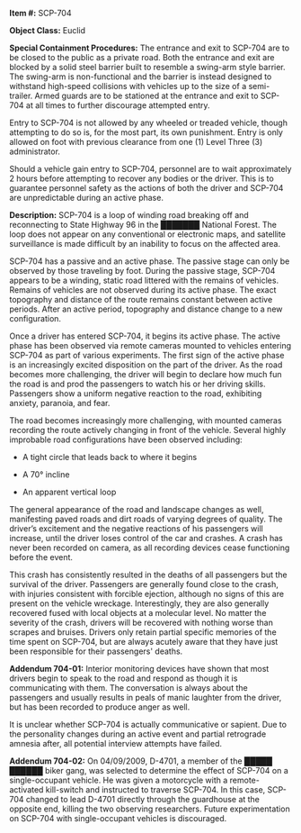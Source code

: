 **Item #:** SCP-704

**Object Class:** Euclid

**Special Containment Procedures:** The entrance and exit to SCP-704 are to be closed to the public as a private road. Both the entrance and exit are blocked by a solid steel barrier built to resemble a swing-arm style barrier. The swing-arm is non-functional and the barrier is instead designed to withstand high-speed collisions with vehicles up to the size of a semi-trailer. Armed guards are to be stationed at the entrance and exit to SCP-704 at all times to further discourage attempted entry.

Entry to SCP-704 is not allowed by any wheeled or treaded vehicle, though attempting to do so is, for the most part, its own punishment. Entry is only allowed on foot with previous clearance from one (1) Level Three (3) administrator.

Should a vehicle gain entry to SCP-704, personnel are to wait approximately 2 hours before attempting to recover any bodies or the driver. This is to guarantee personnel safety as the actions of both the driver and SCP-704 are unpredictable during an active phase.

**Description:** SCP-704 is a loop of winding road breaking off and reconnecting to State Highway 96 in the ███████ National Forest. The loop does not appear on any conventional or electronic maps, and satellite surveillance is made difficult by an inability to focus on the affected area.

SCP-704 has a passive and an active phase. The passive stage can only be observed by those traveling by foot. During the passive stage, SCP-704 appears to be a winding, static road littered with the remains of vehicles. Remains of vehicles are not observed during its active phase. The exact topography and distance of the route remains constant between active periods. After an active period, topography and distance change to a new configuration.

Once a driver has entered SCP-704, it begins its active phase. The active phase has been observed via remote cameras mounted to vehicles entering SCP-704 as part of various experiments. The first sign of the active phase is an increasingly excited disposition on the part of the driver. As the road becomes more challenging, the driver will begin to declare how much fun the road is and prod the passengers to watch his or her driving skills. Passengers show a uniform negative reaction to the road, exhibiting anxiety, paranoia, and fear.

The road becomes increasingly more challenging, with mounted cameras recording the route actively changing in front of the vehicle. Several highly improbable road configurations have been observed including:

*   A tight circle that leads back to where it begins

*   A 70° incline

*   An apparent vertical loop

The general appearance of the road and landscape changes as well, manifesting paved roads and dirt roads of varying degrees of quality. The driver’s excitement and the negative reactions of his passengers will increase, until the driver loses control of the car and crashes. A crash has never been recorded on camera, as all recording devices cease functioning before the event.

This crash has consistently resulted in the deaths of all passengers but the survival of the driver. Passengers are generally found close to the crash, with injuries consistent with forcible ejection, although no signs of this are present on the vehicle wreckage. Interestingly, they are also generally recovered fused with local objects at a molecular level. No matter the severity of the crash, drivers will be recovered with nothing worse than scrapes and bruises. Drivers only retain partial specific memories of the time spent on SCP-704, but are always acutely aware that they have just been responsible for their passengers' deaths.

**Addendum 704-01:** Interior monitoring devices have shown that most drivers begin to speak to the road and respond as though it is communicating with them. The conversation is always about the passengers and usually results in peals of manic laughter from the driver, but has been recorded to produce anger as well.

It is unclear whether SCP-704 is actually communicative or sapient. Due to the personality changes during an active event and partial retrograde amnesia after, all potential interview attempts have failed.

**Addendum 704-02:** On 04/09/2009, D-4701, a member of the █████ ██████ biker gang, was selected to determine the effect of SCP-704 on a single-occupant vehicle. He was given a motorcycle with a remote-activated kill-switch and instructed to traverse SCP-704. In this case, SCP-704 changed to lead D-4701 directly through the guardhouse at the opposite end, killing the two observing researchers. Future experimentation on SCP-704 with single-occupant vehicles is discouraged.
